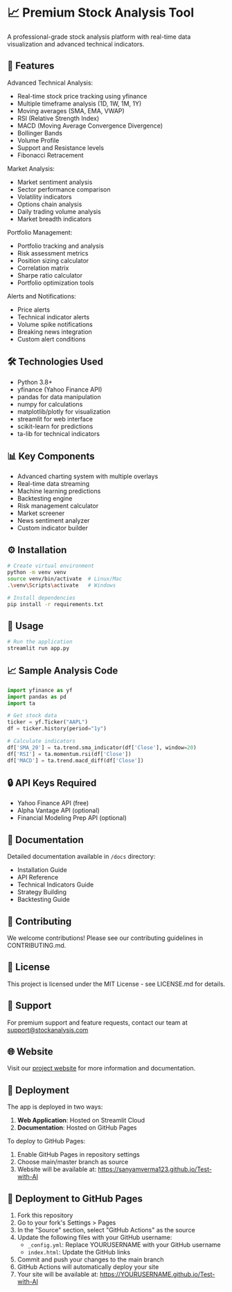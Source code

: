 # 📈 Premium Stock Analysis Tool

A professional-grade stock analysis platform with real-time data visualization and advanced technical indicators.

## 🚀 Features

Advanced Technical Analysis:
- Real-time stock price tracking using yfinance
- Multiple timeframe analysis (1D, 1W, 1M, 1Y)
- Moving averages (SMA, EMA, VWAP)
- RSI (Relative Strength Index)
- MACD (Moving Average Convergence Divergence)
- Bollinger Bands
- Volume Profile
- Support and Resistance levels
- Fibonacci Retracement

Market Analysis:
- Market sentiment analysis
- Sector performance comparison
- Volatility indicators
- Options chain analysis
- Daily trading volume analysis
- Market breadth indicators

Portfolio Management:
- Portfolio tracking and analysis
- Risk assessment metrics
- Position sizing calculator
- Correlation matrix
- Sharpe ratio calculator
- Portfolio optimization tools

Alerts and Notifications:
- Price alerts
- Technical indicator alerts
- Volume spike notifications
- Breaking news integration
- Custom alert conditions

## 🛠 Technologies Used

- Python 3.8+
- yfinance (Yahoo Finance API)
- pandas for data manipulation
- numpy for calculations
- matplotlib/plotly for visualization
- streamlit for web interface
- scikit-learn for predictions
- ta-lib for technical indicators

## 📊 Key Components

- Advanced charting system with multiple overlays
- Real-time data streaming
- Machine learning predictions
- Backtesting engine
- Risk management calculator
- Market screener
- News sentiment analyzer
- Custom indicator builder

## ⚙️ Installation

```bash
# Create virtual environment
python -m venv venv
source venv/bin/activate  # Linux/Mac
.\venv\Scripts\activate   # Windows

# Install dependencies
pip install -r requirements.txt
```

## 🚀 Usage

```bash
# Run the application
streamlit run app.py
```

## 📈 Sample Analysis Code

```python
import yfinance as yf
import pandas as pd
import ta

# Get stock data
ticker = yf.Ticker("AAPL")
df = ticker.history(period="1y")

# Calculate indicators
df['SMA_20'] = ta.trend.sma_indicator(df['Close'], window=20)
df['RSI'] = ta.momentum.rsi(df['Close'])
df['MACD'] = ta.trend.macd_diff(df['Close'])
```

## 🔒 API Keys Required

- Yahoo Finance API (free)
- Alpha Vantage API (optional)
- Financial Modeling Prep API (optional)

## 📝 Documentation

Detailed documentation available in `/docs` directory:
- Installation Guide
- API Reference
- Technical Indicators Guide
- Strategy Building
- Backtesting Guide

## 🤝 Contributing

We welcome contributions! Please see our contributing guidelines in CONTRIBUTING.md.

## 📄 License

This project is licensed under the MIT License - see LICENSE.md for details.

## 📧 Support

For premium support and feature requests, contact our team at support@stockanalysis.com

## 🌐 Website

Visit our [project website](https://sanyamverma123.github.io/Test-with-AI) for more information and documentation.

## 🚀 Deployment

The app is deployed in two ways:
1. **Web Application**: Hosted on Streamlit Cloud
2. **Documentation**: Hosted on GitHub Pages

To deploy to GitHub Pages:
1. Enable GitHub Pages in repository settings
2. Choose main/master branch as source
3. Website will be available at: https://sanyamverma123.github.io/Test-with-AI

## 🚀 Deployment to GitHub Pages

1. Fork this repository
2. Go to your fork's Settings > Pages
3. In the "Source" section, select "GitHub Actions" as the source
4. Update the following files with your GitHub username:
   - `_config.yml`: Replace YOURUSERNAME with your GitHub username
   - `index.html`: Update the GitHub links
5. Commit and push your changes to the main branch
6. GitHub Actions will automatically deploy your site
7. Your site will be available at: https://YOURUSERNAME.github.io/Test-with-AI
